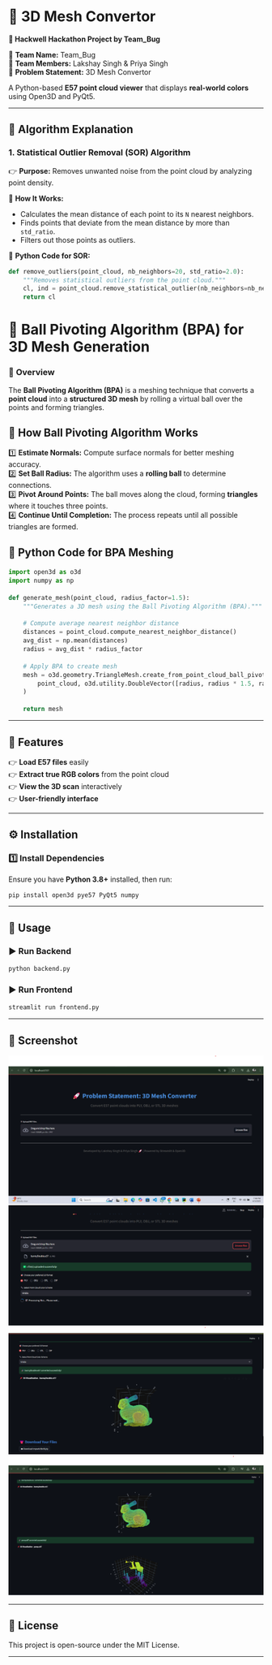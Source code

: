 # 🎨 3D Mesh Convertor  

**🚀 Hackwell Hackathon Project by Team_Bug**  

🔹 **Team Name:** Team_Bug  
🔹 **Team Members:** Lakshay Singh & Priya Singh  
🔹 **Problem Statement:** 3D Mesh Convertor  

A Python-based **E57 point cloud viewer** that displays **real-world colors** using Open3D and PyQt5.  

---



## 📌 **Algorithm Explanation**  

###  **1. Statistical Outlier Removal (SOR) Algorithm**  
👉 **Purpose:** Removes unwanted noise from the point cloud by analyzing point density.  

🔹 **How It Works:**  
- Calculates the mean distance of each point to its `N` nearest neighbors.  
- Finds points that deviate from the mean distance by more than `std_ratio`.  
- Filters out those points as outliers.  

🔹 **Python Code for SOR:**  

```python
def remove_outliers(point_cloud, nb_neighbors=20, std_ratio=2.0):
    """Removes statistical outliers from the point cloud."""
    cl, ind = point_cloud.remove_statistical_outlier(nb_neighbors=nb_neighbors, std_ratio=std_ratio)
    return cl
```
# 🎯 Ball Pivoting Algorithm (BPA) for 3D Mesh Generation  

### 🚀 **Overview**  
The **Ball Pivoting Algorithm (BPA)** is a meshing technique that converts a **point cloud** into a **structured 3D mesh** by rolling a virtual ball over the points and forming triangles.  

## 🔹 **How Ball Pivoting Algorithm Works**  

1️⃣ **Estimate Normals:** Compute surface normals for better meshing accuracy.  
2️⃣ **Set Ball Radius:** The algorithm uses a **rolling ball** to determine connections.  
3️⃣ **Pivot Around Points:** The ball moves along the cloud, forming **triangles** where it touches three points.  
4️⃣ **Continue Until Completion:** The process repeats until all possible triangles are formed.  

## 📌 **Python Code for BPA Meshing**  

```python
import open3d as o3d
import numpy as np

def generate_mesh(point_cloud, radius_factor=1.5):
    """Generates a 3D mesh using the Ball Pivoting Algorithm (BPA)."""
    
    # Compute average nearest neighbor distance
    distances = point_cloud.compute_nearest_neighbor_distance()
    avg_dist = np.mean(distances)
    radius = avg_dist * radius_factor

    # Apply BPA to create mesh
    mesh = o3d.geometry.TriangleMesh.create_from_point_cloud_ball_pivoting(
        point_cloud, o3d.utility.DoubleVector([radius, radius * 1.5, radius * 2])
    )
    
    return mesh

```
---

## 🎯 **Features**  
👉 **Load E57 files** easily  
👉 **Extract true RGB colors** from the point cloud  
👉 **View the 3D scan** interactively  
👉 **User-friendly interface**  

---

## ⚙️ **Installation**  

### **1️⃣ Install Dependencies**  
Ensure you have **Python 3.8+** installed, then run:  

```bash
pip install open3d pye57 PyQt5 numpy
```

---

## 🚀 **Usage**
### **▶️ Run Backend**
```bash
python backend.py
```

### **▶️ Run Frontend**
```bash
streamlit run frontend.py
```

---
## 📸 Screenshot 
![3D Mesh Viewer](assets/ss1.png)  
![3D Mesh Viewer](assets/ss2.png)  
![3D Mesh Viewer](assets/ss3.png)
![3D Mesh Viewer](assets/ss4.png)  


---

## 📝 License  
This project is open-source under the MIT License.  

---
